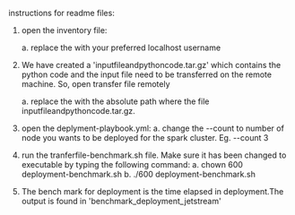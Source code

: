 instructions for readme files:

1. open the inventory file:

   a. replace the <username> with your preferred localhost username
   

2. We have created a 'inputfileandpythoncode.tar.gz' which contains the python code and the input file need to be transferred on the remote machine.
   So, open transfer file remotely
 
   a. replace the <absolute path> with the absolute path where the file inputfileandpythoncode.tar.gz.
 

3. open the deplyment-playbook.yml:
   a. change the --count <number-of-vms> to number of node you wants to be deployed for the spark cluster. Eg. --count 3

4. run the tranferfile-benchmark.sh file. Make sure it has been changed to executable by typing the following command:
   a. chown 600 deployment-benchmark.sh
   b. ./600 deployment-benchmark.sh

5. The bench mark for deployment is the time elapsed in deployment.The output is found in 'benchmark_deployment_jetstream'
